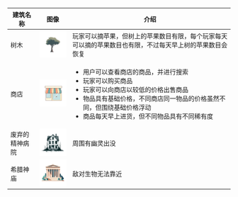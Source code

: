 | 建筑名称 | 图像                                                         | 介绍                                                         |
| -------- | ------------------------------------------------------------ | ------------------------------------------------------------ |
| 树木     | <img src="../sandbox_town_frontend/src/assets/img/TREE.png" width="120" /> | 玩家可以摘苹果，但树上的苹果数目有限，每个玩家每天可以摘的苹果数目也有限，不过每天早上树的苹果数目会恢复 |
| 商店     | <img src="../sandbox_town_frontend/src/assets/img/STORE.png" width="120" /> | <ul><li>用户可以查看商店的商品，并进行搜索</li><li>玩家可以购买商品</li><li>玩家可以向商店以较低的价格出售商品</li><li>物品具有基础价格，不同商店同一物品的价格虽然不同，但围绕基础价格浮动</li><li>商品每天早上进货，但不同物品具有不同稀有度 </ul> |
| 废弃的精神病院 | <img src="../sandbox_town_frontend/src/assets/img/ABANDONED_MENTAL_HOSPITAL.png" width="120" /> | 周围有幽灵出没 |
| 希腊神庙 | <img src="../sandbox_town_frontend/src/assets/img/GREEK_TEMPLE.png" width="120" /> | 敌对生物无法靠近 |